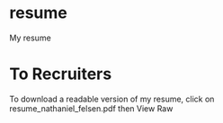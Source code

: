resume
======

My resume

To Recruiters
=============

To download a readable version of my resume, click on resume_nathaniel_felsen.pdf then View Raw
